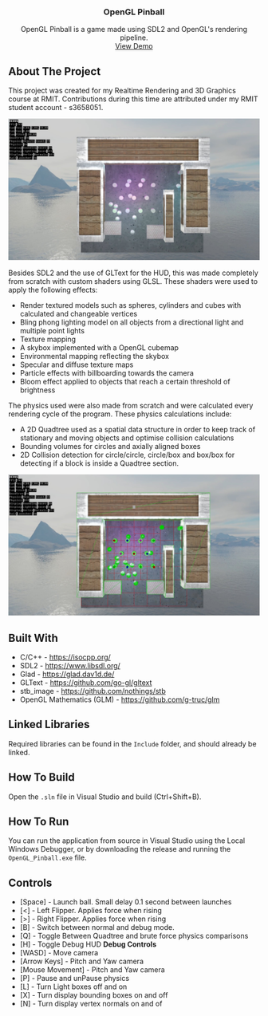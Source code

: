 <h3 align="center">OpenGL Pinball</h3>

  <p align="center">
    OpenGL Pinball is a game made using SDL2 and OpenGL's rendering pipeline. 
    <br />
    <a href="https://turtleteagames.com/projects/opengl_pinball">View Demo</a>
  </p>
</div>

## About The Project

This project was created for my Realtime Rendering and 3D Graphics course at RMIT. Contributions during this time are attributed under my RMIT student account - s3658051.

![OpenGL_Pinball_Image_0](readme_assets/0.jpg)

Besides SDL2 and the use of GLText for the HUD, this was made completely from scratch with custom shaders using GLSL. These shaders were used to apply the following effects:
- Render textured models such as spheres, cylinders and cubes with calculated and changeable vertices
- Bling phong lighting model on all objects from a directional light and multiple point lights
- Texture mapping
- A skybox implemented with a OpenGL cubemap
- Environmental mapping reflecting the skybox
- Specular and diffuse texture maps
- Particle effects with billboarding towards the camera
- Bloom effect applied to objects that reach a certain threshold of brightness

The physics used were also made from scratch and were calculated every rendering cycle of the program. These physics calculations include:
- A 2D Quadtree used as a spatial data structure in order to keep track of stationary and moving objects and optimise collision calculations
- Bounding volumes for circles and axially aligned boxes
- 2D Collision detection for circle/circle, circle/box and box/box for detecting if a block is inside a Quadtree section.

![OpenGL_Pinball_Image_1](readme_assets/1.jpg)

## Built With

- C/C++ - https://isocpp.org/
- SDL2 - https://www.libsdl.org/
- Glad - https://glad.dav1d.de/
- GLText - https://github.com/go-gl/gltext
- stb_image - https://github.com/nothings/stb
- OpenGL Mathematics (GLM) - https://github.com/g-truc/glm

## Linked Libraries

Required libraries can be found in the `Include` folder, and should already be linked.

## How To Build

Open the `.sln` file in Visual Studio and build (Ctrl+Shift+B). 

## How To Run

You can run the application from source in Visual Studio using the Local Windows Debugger, or by downloading the release and running the `OpenGL_Pinball.exe` file.

## Controls
 - [Space] - Launch ball. Small delay 0.1 second between launches
 - [<] - Left Flipper. Applies force when rising
 - [>] - Right Flipper. Applies force when rising
 - [B] - Switch between normal and debug mode.
 - [Q] - Toggle Between Quadtree and brute force physics comparisons
 - [H] - Toggle Debug HUD
**Debug Controls**
 - [WASD] - Move camera
 - [Arrow Keys] - Pitch and Yaw camera
 - [Mouse Movement] - Pitch and Yaw camera
 - [P] - Pause and unPause physics
 - [L] - Turn Light boxes off and on
 - \[X\] - Turn display bounding boxes on and off
 - [N] - Turn display vertex normals on and of